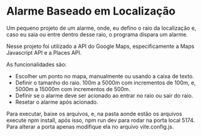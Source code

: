 # Alarme Baseado em Localização

Um pequeno projeto de um alarme, onde, eu defino o raio da localização e, caso eu saia ou entre dentro desse raio, o programa dispara um alarme.

Nesse projeto foi utilizado a API do Google Maps, especificamente a Maps Javascript API e a Places API.

As funcionalidades são:

- Escolher um ponto no mapa, manualmente ou usando a caixa de texto.
- Definir o tamanho do raio. 100m a 5000m com incrementos de 100m, e, 5000m a 15000m com incrementos de 500m.
- Definir se o alarme deve ser acionado ao entrar no raio ou sair do raio.
- Resetar o alarme após acionado.

Para executar, baixe os arquivos, e, na pasta aonde estão os arquivos execute npm install, após isso, npm run dev para rodar na porta local 5174. Para alterar a porta apenas modifique ela no arquivo vite.config.js.
